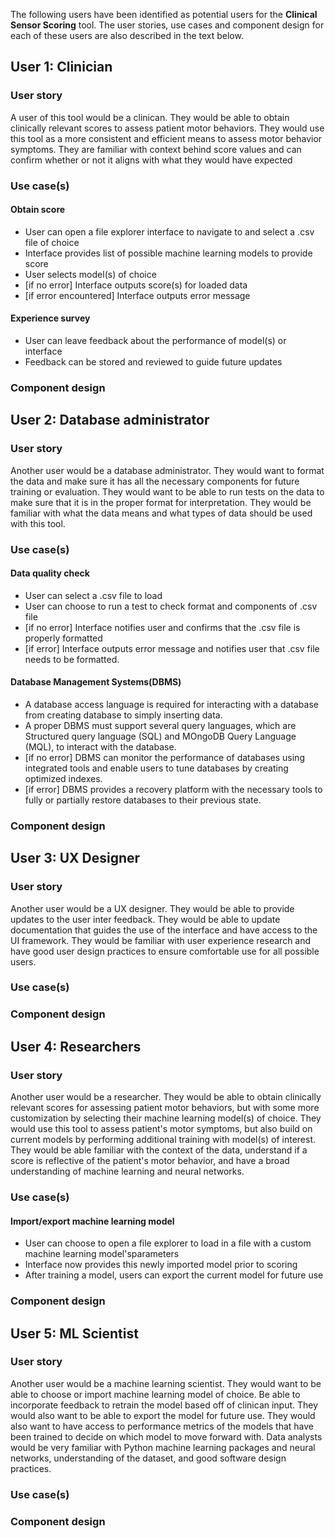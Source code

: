 The following users have been identified as potential users for the **Clinical Sensor Scoring** tool. The user stories, use cases and component design for each of these users are also described in the text below. 

## User 1: Clinician
### User story
A user of this tool would be a clinican. They would be able to obtain clinically relevant scores to assess patient motor behaviors. They would use this tool as a more consistent and efficient means to assess motor behavior symptoms. They are familiar with context behind score values and can confirm whether or not it aligns with what they would have expected
### Use case(s)
#### Obtain score
* User can open a file explorer interface to navigate to and select a .csv file of choice
* Interface provides list of possible machine learning models to provide score
* User selects model(s) of choice
* [if no error] Interface outputs score(s) for loaded data
* [if error encountered] Interface outputs error message
#### Experience survey
* User can leave feedback about the performance of model(s) or interface
* Feedback can be stored and reviewed to guide future updates
### Component design

## User 2: Database administrator
### User story
Another user would be a database administrator. They would want to format the data and make sure it has all the necessary components for future training or evaluation. They would want to be able to run tests on the data to make sure that it is in the proper format for interpretation. They would be familiar with what the data means and what types of data should be used with this tool.
### Use case(s)
#### Data quality check
* User can select a .csv file to load 
* User can choose to run a test to check format and components of .csv file
* [if no error] Interface notifies user and confirms that the .csv file is properly formatted
* [if error] Interface outputs error message and notifies user that .csv file needs to be formatted.
#### Database Management Systems(DBMS)
* A database access language is required for interacting with a database from creating database to simply inserting data.
* A proper DBMS must support several query languages, which are Structured query language (SQL) and MOngoDB Query Language (MQL), to interact with the database.
* [if no error] DBMS can monitor the performance of databases using integrated tools and enable users to tune databases by creating optimized indexes.
* [if error] DBMS provides a recovery platform with the necessary tools to fully or partially restore databases to their previous state.
### Component design

## User 3: UX Designer
### User story
Another user would be a UX designer. They would be able to provide updates to the user inter feedback. They would be able to update documentation that guides the use of the interface and have access to the UI framework. They would be familiar with user experience research and have good user design practices to ensure comfortable use for all possible users.
### Use case(s)
### Component design

## User 4: Researchers
### User story
Another user would be a researcher. They would be able to obtain clinically relevant scores for assessing patient motor behaviors, but with some more customization by selecting their machine learning model(s) of choice. They would use this tool to assess patient's motor symptoms, but also build on current models by performing additional training with model(s) of interest. They would be able familiar with the context of the data, understand if a score is reflective of the patient's motor behavior, and have a broad understanding of machine learning and neural networks.
### Use case(s)
#### Import/export machine learning model
* User can choose to open a file explorer to load in a file with a custom machine learning model'sparameters
* Interface now provides this newly imported model prior to scoring
* After training a model, users can export the current model for future use
### Component design

## User 5: ML Scientist
### User story
Another user would be a machine learning scientist. They would want to be able to choose or import machine learning model of choice. Be able to incorporate feedback to retrain the model based off of clinican input. They would also want to be able to export the model for future use. They would also want to have access to performance metrics of the models that have been trained to decide on which model to move forward with. Data analysts would be very familiar with Python machine learning packages and neural networks, understanding of the dataset, and good software design practices.
### Use case(s)
### Component design
